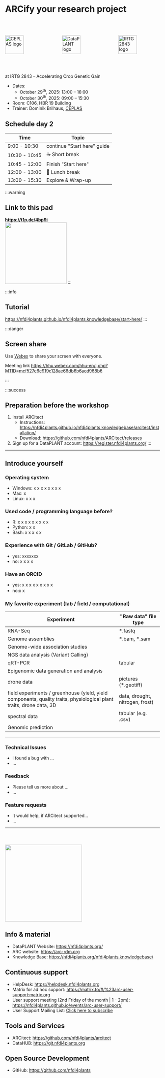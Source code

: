 # ARCify your research project
<div style="display: grid;grid-template-columns: auto auto auto;">
  <a href="https://www.ceplas.eu/" target="_blank" rel="noopener noreferrer">
    <img src="https://www.ceplas.eu/typo3conf/ext/fksitepackage/Resources/Public/Images/CEPLAS-Logo.svg" style="height: 60px;margin:50px; margin-left:0px" alt="CEPLAS logo" />
  </a>
  <a href="https://nfdi4plants.org/" target="_blank" rel="noopener noreferrer">
    <img src="https://github.com/nfdi4plants/Branding/raw/master/logos/DataPLANT/DataPLANT_logo_bg_transparent.svg" style="height: 60px;margin:50px" alt="DataPLANT logo" />
  </a>
  <a href="https://www.irtg2843.de/" target="_blank" rel="noopener noreferrer">
    <img src="https://static.wixstatic.com/media/1fd90c_56b8bd5ba77f4c06bf9cb29fc5bb48a4~mv2.gif" style="height: 60px;margin:50px" alt="IRTG2843 logo" />
  </a>
</div>


    

at IRTG 2843 – Accelerating Crop Genetic Gain

- Dates:
  - October 29<sup>th</sup>, 2025: 13:00 – 16:00
  - October 30<sup>th</sup>, 2025: 09:00 – 15:30
- Room: C106, HBR 19 Building
- Trainer: Dominik Brilhaus, [CEPLAS](https://www.ceplas.eu/en/research/ceplas-data)


## Schedule day 2

Time | Topic
--- | ---
9:00 - 10:30 | continue "Start here" guide
10:30 - 10:45 | :coffee: Short break
10:45 - 12:00 | Finish "Start here"
12:00 - 13:00 | :pizza: Lunch break
13:00 - 15:30 | Explore & Wrap-up


:::warning

## Link to this pad

**https://t1p.de/4bp9i**
<br>
<img src="https://pad.hhu.de/uploads/ad8b069f-9986-4cd4-9b4f-59f5bb15c7bd.png"  width="200px"/>
:::



:::info
## Tutorial

<a href="https://nfdi4plants.github.io/nfdi4plants.knowledgebase/start-here/" target="_blank">https://nfdi4plants.github.io/nfdi4plants.knowledgebase/start-here/</a>
:::

:::danger
## Screen share

Use [Webex](https://hhu.webex.com/hhu-en/j.php?MTID=mf3781acec790f8cf820b7d96c62b1b9e) to share your screen with everyone. 

Meeting link
https://hhu.webex.com/hhu-en/j.php?MTID=mcf527e6c919c128ae66db6b6aed968b6


:::



:::success
## Preparation before the workshop

1. Install ARCitect
    - Instructions: https://nfdi4plants.github.io/nfdi4plants.knowledgebase/arcitect/installation/
    - Download: https://github.com/nfdi4plants/ARCitect/releases
3. Sign up for a DataPLANT account: https://register.nfdi4plants.org/
:::

---

## Introduce yourself

### Operating system

- Windows: x x x x x x x x
- Mac: x
- Linux: x x x
    
### Used code / programming language before?

- R: x x x x x x x x x
- Python: x x 
- Bash: x x x x x

### Experience with Git / GitLab / GitHub?

- yes: xxxxxxx 
- no: x x x x

### Have an ORCID

- yes: x x x x x x x x x
- no:x x　

### My favorite experiment (lab / field / computational)


| Experiment | "Raw data" file type | 
| -------- | -------- |
| RNA-Seq | *.fastq
| Genome assemblies | *.bam, *.sam
| Genome-wide association studies | 
| NGS data analysis (Variant Calling) | 
| qRT-PCR | tabular
| Epigenomic data generation and analysis | 
| drone data | pictures (*.geotiff)
| field experiments / greenhouse (yield, yield components, quality traits, physiological plant traits, drone data, 3D  | data, drought, nitrogen, frost)
| spectral data | tabular (e.g. .csv)
| Genomic prediction | 


---

### Technical Issues

- I found a bug with ...
- ...

### Feedback

- Please tell us more about ...
- ...

### Feature requests

- It would help, if ARCitect supported...
- ...

---

    
<img src='https://github.com/nfdi4plants/Branding/raw/master/logos/DataPLANT/DataPLANT_logo_bg_transparent.svg' style="width:250px; margin-top: 40px" />

## Info & material

- DataPLANT Website: <a href="https://nfdi4plants.org/" target="_blank">https://nfdi4plants.org/</a>  
- ARC website: <a href="https://arc-rdm.org" target="_blank">https://arc-rdm.org</a>
- Knowledge Base: <a href="https://nfdi4plants.org/nfdi4plants.knowledgebase/" target="_blank">https://nfdi4plants.org/nfdi4plants.knowledgebase/</a>

## Continuous support

- HelpDesk: <a href="https://helpdesk.nfdi4plants.org" target="_blank">https://helpdesk.nfdi4plants.org</a>
- Matrix for ad hoc support: https://matrix.to/#/%23arc-user-support:matrix.org
- User support meeting (2nd Friday of the month | 1 - 2pm): https://nfdi4plants.github.io/events/arc-user-support/
- User Support Mailing List: <a href="mailto:arc-user-support-join@lists.nfdi.de?subject=subscribe&body=Hit send on this email to join the ARC user support mailing list">Click here to subscribe</a>

## Tools and Services

- ARCitect: <a href="https://github.com/nfdi4plants/arcitect" target="_blank">https://github.com/nfdi4plants/arcitect</a>
- DataHUB: <a href="https://git.nfdi4plants.org" target="_blank">https://git.nfdi4plants.org</a>

## Open Source Development

- GitHub: <a href="https://github.com/nfdi4plants" target="_blank">https://github.com/nfdi4plants</a> 